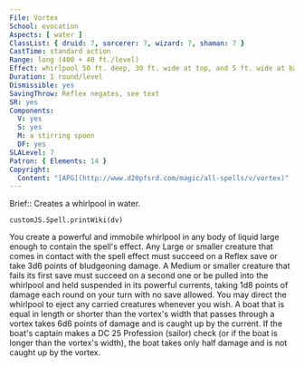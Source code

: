 ```yaml
---
File: Vortex
School: evocation
Aspects: [ water ]
ClassList: { druid: 7, sorcerer: 7, wizard: 7, shaman: 7 }
CastTime: standard action
Range: long (400 + 40 ft./level)
Effect: whirlpool 50 ft. deep, 30 ft. wide at top, and 5 ft. wide at base
Duration: 1 round/level
Dismissible: yes
SavingThrow: Reflex negates, see text
SR: yes
Components:
  V: yes
  S: yes
  M: a stirring spoon
  DF: yes
SLALevel: 7
Patron: { Elements: 14 }
Copyright:
  Content: "[APG](http://www.d20pfsrd.com/magic/all-spells/v/vortex)"
---
```

Brief:: Creates a whirlpool in water.

```dataviewjs
customJS.Spell.printWiki(dv)
```

You create a powerful and immobile whirlpool in any body of liquid large enough to contain the spell's effect. Any Large or smaller creature that comes in contact with the spell effect must succeed on a Reflex save or take 3d6 points of bludgeoning damage. A Medium or smaller creature that fails its first save must succeed on a second one or be pulled into the whirlpool and held suspended in its powerful currents, taking 1d8 points of damage each round on your turn with no save allowed.  You may direct the whirlpool to eject any carried creatures whenever you wish. A boat that is equal in length or shorter than the vortex's width that passes through a vortex takes 6d6 points of damage and is caught up by the current. If the boat's captain makes a DC 25 Profession (sailor) check (or if the boat is longer than the vortex's width), the boat takes only half damage and is not caught up by the vortex.
